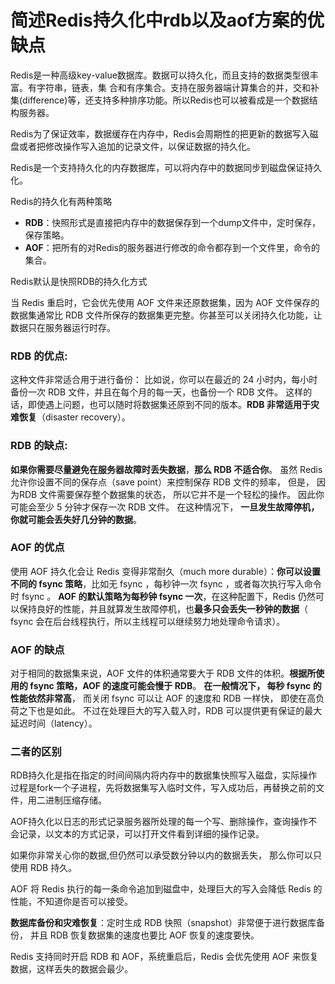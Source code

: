 # 简述Redis持久化中rdb以及aof方案的优缺点

Redis是一种高级key-value数据库。数据可以持久化，而且支持的数据类型很丰富。有字符串，链表，集 合和有序集合。支持在服务器端计算集合的并，交和补集(difference)等，还支持多种排序功能。所以Redis也可以被看成是一个数据结构服务器。

Redis为了保证效率，数据缓存在内存中，Redis会周期性的把更新的数据写入磁盘或者把修改操作写入追加的记录文件，以保证数据的持久化。

Redis是一个支持持久化的内存数据库，可以将内存中的数据同步到磁盘保证持久化。

Redis的持久化有两种策略

- **RDB**：快照形式是直接把内存中的数据保存到一个dump文件中，定时保存，保存策略。
- **AOF**：把所有的对Redis的服务器进行修改的命令都存到一个文件里，命令的集合。

Redis默认是快照RDB的持久化方式

当 Redis 重启时，它会优先使用 AOF 文件来还原数据集，因为 AOF 文件保存的数据集通常比 RDB 文件所保存的数据集更完整。你甚至可以关闭持久化功能，让数据只在服务器运行时存。

### RDB 的优点:

这种文件非常适合用于进行备份： 比如说，你可以在最近的 24 小时内，每小时备份一次 RDB 文件，并且在每个月的每一天，也备份一个 RDB 文件。 这样的话，即使遇上问题，也可以随时将数据集还原到不同的版本。**RDB 非常适用于灾难恢复**（disaster recovery）。

### RDB 的缺点:

**如果你需要尽量避免在服务器故障时丢失数据**，**那么 RDB 不适合你**。 虽然 Redis 允许你设置不同的保存点（save point）来控制保存 RDB 文件的频率， 但是， 因为RDB 文件需要保存整个数据集的状态， 所以它并不是一个轻松的操作。 因此你可能会至少 5 分钟才保存一次 RDB 文件。 在这种情况下， **一旦发生故障停机， 你就可能会丢失好几分钟的数据**。

### AOF 的优点

使用 AOF 持久化会让 Redis 变得非常耐久（much more durable）：**你可以设置不同的 fsync 策略**，比如无 fsync ，每秒钟一次 fsync ，或者每次执行写入命令时 fsync 。 **AOF 的默认策略为每秒钟 fsync 一次**，在这种配置下，Redis 仍然可以保持良好的性能，并且就算发生故障停机，也**最多只会丢失一秒钟的数据**（ fsync 会在后台线程执行，所以主线程可以继续努力地处理命令请求）。

### AOF 的缺点

对于相同的数据集来说，AOF 文件的体积通常要大于 RDB 文件的体积。**根据所使用的 fsync 策略，AOF 的速度可能会慢于 RDB**。 **在一般情况下， 每秒 fsync 的性能依然非常高**， 而关闭 fsync 可以让 AOF 的速度和 RDB 一样快， 即使在高负荷之下也是如此。 不过在处理巨大的写入载入时，RDB 可以提供更有保证的最大延迟时间（latency）。

### 二者的区别

RDB持久化是指在指定的时间间隔内将内存中的数据集快照写入磁盘，实际操作过程是fork一个子进程，先将数据集写入临时文件，写入成功后，再替换之前的文件，用二进制压缩存储。

AOF持久化以日志的形式记录服务器所处理的每一个写、删除操作，查询操作不会记录，以文本的方式记录，可以打开文件看到详细的操作记录。

如果你非常关心你的数据,但仍然可以承受数分钟以内的数据丢失， 那么你可以只使用 RDB 持久。

AOF 将 Redis 执行的每一条命令追加到磁盘中，处理巨大的写入会降低 Redis 的性能，不知道你是否可以接受。

**数据库备份和灾难恢复**：定时生成 RDB 快照（snapshot）非常便于进行数据库备份， 并且 RDB 恢复数据集的速度也要比 AOF 恢复的速度要快。

Redis 支持同时开启 RDB 和 AOF，系统重启后，Redis 会优先使用 AOF 来恢复数据，这样丢失的数据会最少。